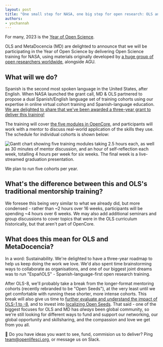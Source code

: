 ```yaml
---
layout: post
title: "One small step for NASA, one big step for open research: OLS and MetaDocencia to deliver OpenCore Science Training"
authors:
- yochannah
---
```


For many, 2023 is the [Year of Open Science](https://www.whitehouse.gov/ostp/news-updates/2023/01/11/fact-sheet-biden-harris-administration-announces-new-actions-to-advance-open-and-equitable-research/). 

OLS and MetaDocencia (MD) are delighted to announce that we will be participating in the Year of Open Science by delivering Open Science training for NASA, using materials originally developed by [a huge group of open researchers worldwide](https://opensciency.github.io/sprint-content/#contributors), alongside AGU.

## What will we do? 

Spanish is the second most spoken language in the United States, after English. When NASA launched the grant call, MD & OLS partnered to propose a dual Spanish/English language set of training cohorts using our expertise in online virtual cohort training and Spanish-language education. [We are delighted to share that we've been awarded a three-year grant to deliver this training!](https://www.nasa.gov/centers/marshall/news/releases/2023/nasa-boosts-open-science-through-innovative-training/)

The training will cover [the five modules in OpenCore](https://opensciency.github.io/sprint-content), and participants will work with a mentor to discuss real-world application of the skills they use. The schedule for individual cohorts is shown below: 

![Gantt chart showing five training modules taking 2.5 hours each, as well as 30 minutes of mentor discussion, and an hour of self-reflection each week, totalling 4 hours per week for six weeks. The final week is a live-streamed graduation presentation.](https://hackmd.io/_uploads/Hk-H2tEb2.png)
  
We plan to run five cohorts per year. 
  
## What's the difference between this and OLS's traditional mentorship training? 

We foresee this being very similar to what we already did, but more condensed - rather than ~2 hours over 16 weeks, participants will be spending ~4 hours over 6 weeks. We may also add additional seminars and group discussions to cover topics that were in the OLS curriculum historically, but that aren't part of OpenCore. 

## What does this mean for OLS and MetaDocencia? 

In a word: Sustainability. We're delighted to have a three-year roadmap to help us keep doing the work we love. We'd also spent time brainstorming ways to collaborate as organisations, and one of our biggest joint dreams was to run "EspañOLS" - Spanish-language-first open research training.

After OLS-8, we'll probably take a break from the longer-format mentoring cohorts (recently rebranded to be "Open Seeds"), at the very least until we get comfortable with running these shorter, more intense cohorts. This break will also give us time to [further evaluate and understand the impact of OLS-1 to -8](https://openlifesci.org/posts/2022/02/18/ols-is-hiring/), and to invest into [localizing Open Seeds](https://openlifesci.org/posts/2022/12/20/ECB-grant-announcement/). That said - one of the biggest focuses for OLS and MD has _always_ been global community, so we're still looking for different ways to fund and support our networking, our global opportunity and skillsharing, and the compassion and love we get from you all. 

💌 Do you have ideas you want to see, fund, commision us to deliver? Ping team@openlifesci.org, or message us on Slack. 